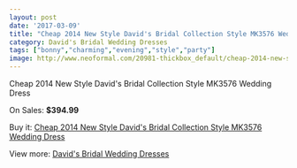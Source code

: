 ```yaml
---
layout: post
date: '2017-03-09'
title: "Cheap 2014 New Style David's Bridal Collection Style MK3576 Wedding Dress"
category: David's Bridal Wedding Dresses
tags: ["bonny","charming","evening","style","party"]
image: http://www.neoformal.com/20981-thickbox_default/cheap-2014-new-style-david-s-bridal-collection-style-mk3576-wedding-dress.jpg
---
```

Cheap 2014 New Style David's Bridal Collection Style MK3576 Wedding Dress

On Sales: **$394.99**
<a href="https://www.neoformal.com/en/davids-bridal-wedding-dresses-2014/6756-cheap-2014-new-style-david-s-bridal-collection-style-mk3576-wedding-dress.html"><amp-img layout="responsive" width="600" height="600" src="//www.neoformal.com/20981-thickbox_default/cheap-2014-new-style-david-s-bridal-collection-style-mk3576-wedding-dress.jpg" alt="Cheap 2014 New Style David's Bridal Collection Style MK3576 Wedding Dress 0" /></a>
<a href="https://www.neoformal.com/en/davids-bridal-wedding-dresses-2014/6756-cheap-2014-new-style-david-s-bridal-collection-style-mk3576-wedding-dress.html"><amp-img layout="responsive" width="600" height="600" src="//www.neoformal.com/20982-thickbox_default/cheap-2014-new-style-david-s-bridal-collection-style-mk3576-wedding-dress.jpg" alt="Cheap 2014 New Style David's Bridal Collection Style MK3576 Wedding Dress 1" /></a>

Buy it: [Cheap 2014 New Style David's Bridal Collection Style MK3576 Wedding Dress](https://www.neoformal.com/en/davids-bridal-wedding-dresses-2014/6756-cheap-2014-new-style-david-s-bridal-collection-style-mk3576-wedding-dress.html "Cheap 2014 New Style David's Bridal Collection Style MK3576 Wedding Dress")

View more: [David's Bridal Wedding Dresses](https://www.neoformal.com/en/98-davids-bridal-wedding-dresses-2014 "David's Bridal Wedding Dresses")
